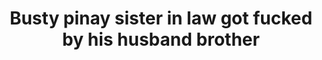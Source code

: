 ---
layout: post
title: Busty pinay sister in law got fucked by his husband brother
duration: '00:49'
view: 231
rate: 2
video: 'https://flashservice.xvideos.com/embedframe/27580549'
category: 
 - amateur
 - beautiful
 - caught
 - curvy
 - pinay
 - rough
 - student
 - wife
tags: 
 - pinay-sex
priority: 0.9
changefreq: daily
---